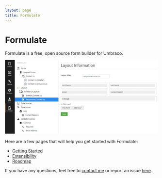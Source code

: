 ```yaml
---
layout: page
title: Formulate
---
```


# Formulate
Formulate is a free, open source form builder for Umbraco.

![Formulate](/images/formulate.png)

Here are a few pages that will help you get started with Formulate:

* [Getting Started](/getting-started)
* [Extensibility](/extensibility)
* [Roadmap](/roadmap)

If you have any questions, feel free to [contact me](http://www.nicholaswestby.com/contact/) or report an issue [here](https://github.com/rhythmagency/formulate/issues).